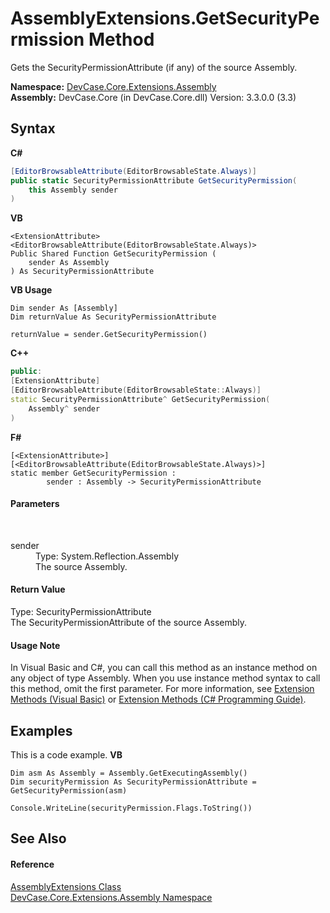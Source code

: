 # AssemblyExtensions.GetSecurityPermission Method 
 

Gets the SecurityPermissionAttribute (if any) of the source Assembly.

**Namespace:**&nbsp;<a href="N_DevCase_Core_Extensions_Assembly">DevCase.Core.Extensions.Assembly</a><br />**Assembly:**&nbsp;DevCase.Core (in DevCase.Core.dll) Version: 3.3.0.0 (3.3)

## Syntax

**C#**<br />
``` C#
[EditorBrowsableAttribute(EditorBrowsableState.Always)]
public static SecurityPermissionAttribute GetSecurityPermission(
	this Assembly sender
)
```

**VB**<br />
``` VB
<ExtensionAttribute>
<EditorBrowsableAttribute(EditorBrowsableState.Always)>
Public Shared Function GetSecurityPermission ( 
	sender As Assembly
) As SecurityPermissionAttribute
```

**VB Usage**<br />
``` VB Usage
Dim sender As [Assembly]
Dim returnValue As SecurityPermissionAttribute

returnValue = sender.GetSecurityPermission()
```

**C++**<br />
``` C++
public:
[ExtensionAttribute]
[EditorBrowsableAttribute(EditorBrowsableState::Always)]
static SecurityPermissionAttribute^ GetSecurityPermission(
	Assembly^ sender
)
```

**F#**<br />
``` F#
[<ExtensionAttribute>]
[<EditorBrowsableAttribute(EditorBrowsableState.Always)>]
static member GetSecurityPermission : 
        sender : Assembly -> SecurityPermissionAttribute 

```


#### Parameters
&nbsp;<dl><dt>sender</dt><dd>Type: System.Reflection.Assembly<br />The source Assembly.</dd></dl>

#### Return Value
Type: SecurityPermissionAttribute<br />The SecurityPermissionAttribute of the source Assembly.

#### Usage Note
In Visual Basic and C#, you can call this method as an instance method on any object of type Assembly. When you use instance method syntax to call this method, omit the first parameter. For more information, see <a href="https://docs.microsoft.com/dotnet/visual-basic/programming-guide/language-features/procedures/extension-methods">Extension Methods (Visual Basic)</a> or <a href="https://docs.microsoft.com/dotnet/csharp/programming-guide/classes-and-structs/extension-methods">Extension Methods (C# Programming Guide)</a>.

## Examples
This is a code example. 
**VB**<br />
``` VB
Dim asm As Assembly = Assembly.GetExecutingAssembly()
Dim securityPermission As SecurityPermissionAttribute = GetSecurityPermission(asm)

Console.WriteLine(securityPermission.Flags.ToString())
```


## See Also


#### Reference
<a href="T_DevCase_Core_Extensions_Assembly_AssemblyExtensions">AssemblyExtensions Class</a><br /><a href="N_DevCase_Core_Extensions_Assembly">DevCase.Core.Extensions.Assembly Namespace</a><br />
